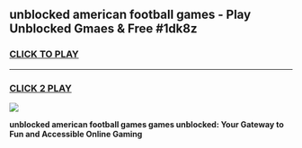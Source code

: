 
## unblocked american football games - Play Unblocked Gmaes & Free #1dk8z
<h3>
<a href="https://news.freeplayer.one?title=unblocked_american_football_games&ref=03M">CLICK TO PLAY</a></h3>
<hr>

<h3>
<a href="https://news.freeplayer.one?title=unblocked_american_football_games&ref=03M">CLICK 2 PLAY</a>
  
</h3>

<a href="https://news.freeplayer.one?title=unblocked_american_football_games&ref=03M"><img src="https://clearcache.store/games.png"></a>


**unblocked american football games games unblocked: Your Gateway to Fun and Accessible Online Gaming**
